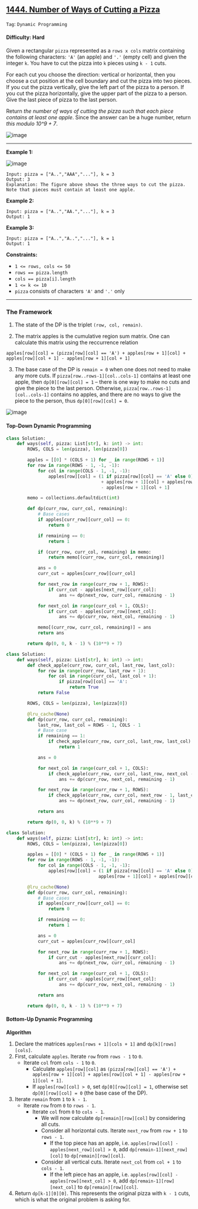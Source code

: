 ## [1444. Number of Ways of Cutting a Pizza](https://github.com/quananhle/Python/edit/main/Software%20Engineering%20Practicing/Leetcode/Tiktok/1444.%20Number%20of%20Ways%20of%20Cutting%20a%20Pizza/)

```Tag```: ```Dynamic Programming```

#### Difficulty: Hard

Given a rectangular ```pizza``` represented as a ```rows x cols``` matrix containing the following characters: ```'A'``` (an apple) and ```'.'``` (empty cell) and given the integer ```k```. You have to cut the pizza into ```k``` pieces using ```k - 1``` cuts. 

For each cut you choose the direction: vertical or horizontal, then you choose a cut position at the cell boundary and cut the pizza into two pieces. If you cut the pizza vertically, give the left part of the pizza to a person. If you cut the pizza horizontally, give the upper part of the pizza to a person. Give the last piece of pizza to the last person.

Return _the number of ways of cutting the pizza such that each piece contains at least one apple_. Since the answer can be a huge number, return _this modulo 10^9 + 7_.

![image](https://user-images.githubusercontent.com/35042430/229003199-f21a3e55-2fb0-4e79-b899-91f0d64aba50.png)

---

__Example 1:__

![image](https://assets.leetcode.com/uploads/2020/04/23/ways_to_cut_apple_1.png)
```
Input: pizza = ["A..","AAA","..."], k = 3
Output: 3 
Explanation: The figure above shows the three ways to cut the pizza. Note that pieces must contain at least one apple.
```

__Example 2:__
```
Input: pizza = ["A..","AA.","..."], k = 3
Output: 1
```

__Example 3:__
```
Input: pizza = ["A..","A..","..."], k = 1
Output: 1
```

__Constraints:__

- ```1 <= rows, cols <= 50```
- ```rows == pizza.length```
- ```cols == pizza[i].length```
- ```1 <= k <= 10```
- ```pizza``` consists of characters ```'A'``` and ```'.'``` only

---

### The Framework

1. The state of the DP is the triplet ```(row, col, remain)```.

2. The matrix apples is the cumulative region sum matrix. One can calculate this matrix using the reccurrence relation

```
apples[row][col] = (pizza[row][col] == 'A') + apples[row + 1][col] + apples[row][col + 1] - apples[row + 1][col + 1]
```

3. The base case of the DP is ```remain = 0``` when one does not need to make any more cuts. If ```pizza[row..rows-1][col..cols-1]``` contains at least one apple, then ```dp[0][row][col] = 1``` – there is one way to make no cuts and give the piece to the last person. Otherwise, ```pizza[row..rows-1][col..cols-1]``` contains no apples, and there are no ways to give the piece to the person, thus ```dp[0][row][col] = 0```.

![image](https://leetcode.com/problems/number-of-ways-of-cutting-a-pizza/Figures/1444/cuts.drawio.png)

#### Top-Down Dynamic Programming

```Python
class Solution:
    def ways(self, pizza: List[str], k: int) -> int:
        ROWS, COLS = len(pizza), len(pizza[0])

        apples = [[0] * (COLS + 1) for _ in range(ROWS + 1)]
        for row in range(ROWS - 1, -1, -1):
            for col in range(COLS - 1, -1, -1):
                apples[row][col] = (1 if pizza[row][col] == 'A' else 0) \
                                    + apples[row + 1][col] + apples[row][col + 1] \
                                    - apples[row + 1][col + 1]

        memo = collections.defaultdict(int)

        def dp(curr_row, curr_col, remaining):
            # Base cases
            if apples[curr_row][curr_col] == 0:
                return 0

            if remaining == 0:
                return 1

            if (curr_row, curr_col, remaining) in memo:
                return memo[(curr_row, curr_col, remaining)]

            ans = 0
            curr_cut = apples[curr_row][curr_col]

            for next_row in range(curr_row + 1, ROWS):
                if curr_cut - apples[next_row][curr_col]:
                    ans += dp(next_row, curr_col, remaining - 1)

            for next_col in range(curr_col + 1, COLS):
                if curr_cut - apples[curr_row][next_col]:
                    ans += dp(curr_row, next_col, remaining - 1)

            memo[(curr_row, curr_col, remaining)] = ans
            return ans

        return dp(0, 0, k - 1) % (10**9 + 7)
```

```Python
class Solution:
    def ways(self, pizza: List[str], k: int) -> int:
        def check_apple(curr_row, curr_col, last_row, last_col):
            for row in range(curr_row, last_row + 1):
                for col in range(curr_col, last_col + 1):
                    if pizza[row][col] == 'A':
                        return True
            return False

        ROWS, COLS = len(pizza), len(pizza[0])

        @lru_cache(None)
        def dp(curr_row, curr_col, remaining):
            last_row, last_col = ROWS - 1, COLS - 1
            # Base case
            if remaining == 1:
                if check_apple(curr_row, curr_col, last_row, last_col):
                    return 1

            ans = 0

            for next_col in range(curr_col + 1, COLS):
                if check_apple(curr_row, curr_col, last_row, next_col - 1):
                    ans += dp(curr_row, next_col, remaining - 1)

            for next_row in range(curr_row + 1, ROWS):
                if check_apple(curr_row, curr_col, next_row - 1, last_col):
                    ans += dp(next_row, curr_col, remaining - 1)

            return ans

        return dp(0, 0, k) % (10**9 + 7)
```

```Python
class Solution:
    def ways(self, pizza: List[str], k: int) -> int:
        ROWS, COLS = len(pizza), len(pizza[0])

        apples = [[0] * (COLS + 1) for _ in range(ROWS + 1)]
        for row in range(ROWS - 1, -1, -1):
            for col in range(COLS - 1, -1, -1):
                apples[row][col] = (1 if pizza[row][col] == 'A' else 0) + \
                                   apples[row + 1][col] + apples[row][col + 1] - apples[row + 1][col + 1]

        @lru_cache(None)
        def dp(curr_row, curr_col, remaining):
            # Base cases
            if apples[curr_row][curr_col] == 0:
                return 0

            if remaining == 0:
                return 1

            ans = 0
            curr_cut = apples[curr_row][curr_col]

            for next_row in range(curr_row + 1, ROWS):
                if curr_cut - apples[next_row][curr_col]:
                    ans += dp(next_row, curr_col, remaining - 1)

            for next_col in range(curr_col + 1, COLS):
                if curr_cut - apples[curr_row][next_col]:
                    ans += dp(curr_row, next_col, remaining - 1)

            return ans

        return dp(0, 0, k - 1) % (10**9 + 7)
```

#### Bottom-Up Dynamic Programming

__Algorithm__

1. Declare the matrices ```apples[rows + 1][cols + 1]``` and ```dp[k][rows][cols]```.
2. First, calculate ```apples```. Iterate ```row``` from ```rows - 1``` to ```0```.
    - Iterate ```col``` from ```cols - 1``` to ```0```.
        - Calculate ```apples[row][col]``` as ```(pizza[row][col] == 'A') + apples[row + 1][col] + apples[row][col + 1] - apples[row + 1][col + 1]```.
        - If ```apples[row][col] > 0```, set ```dp[0][row][col] = 1```, otherwise set ```dp[0][row][col] = 0``` (the base case of the DP).
3. Iterate ```remain``` from ```1``` to ```k - 1```.
    - Iterate ```row``` from ```0``` to ```rows - 1```.
        - Iterate ```col``` from ```0``` to ```cols - 1```.
            - We will now calculate ```dp[remain][row][col]``` by considering all cuts.
            - Consider all horizontal cuts. Iterate ```next_row``` from ```row + 1``` to ```rows - 1```.
                - If the top piece has an apple, i.e. ```apples[row][col] - apples[next_row][col] > 0```, add ```dp[remain-1][next_row][col]``` to ```dp[remain][row][col]```.
            - Consider all vertical cuts. Iterate ```next_col``` from ```col + 1``` to ```cols - 1```.
                - If the left piece has an apple, i.e. ```apples[row][col] - apples[row][next_col] > 0```, add ```dp[remain-1][row][next_col]``` to ```dp[remain][row][col]```.
4. Return ```dp[k-1][0][0]```. This represents the original pizza with ```k - 1``` cuts, which is what the original problem is asking for.

```Python

```
